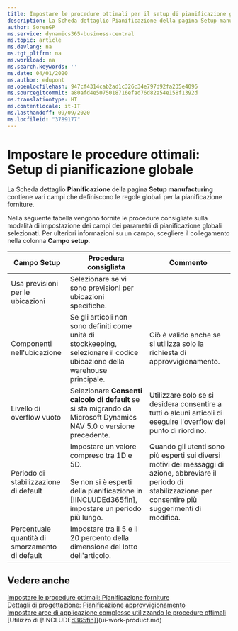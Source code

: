```yaml
---
title: Impostare le procedure ottimali per il setup di pianificazione globale | Microsoft Docs
description: La Scheda dettaglio Pianificazione della pagina Setup manufacturing contiene vari campi che definiscono le regole globali per la pianificazione forniture.
author: SorenGP
ms.service: dynamics365-business-central
ms.topic: article
ms.devlang: na
ms.tgt_pltfrm: na
ms.workload: na
ms.search.keywords: ''
ms.date: 04/01/2020
ms.author: edupont
ms.openlocfilehash: 947cf4314cab2ad1c326c34e797d92fa235e4096
ms.sourcegitcommit: a80afd4e5075018716efad76d82a54e158f1392d
ms.translationtype: HT
ms.contentlocale: it-IT
ms.lasthandoff: 09/09/2020
ms.locfileid: "3789177"
---
```

# <a name="setup-best-practices-global-planning-setup"></a>Impostare le procedure ottimali: Setup di pianificazione globale
La Scheda dettaglio **Pianificazione** della pagina **Setup manufacturing** contiene vari campi che definiscono le regole globali per la pianificazione forniture.  

 Nella seguente tabella vengono fornite le procedure consigliate sulla modalità di impostazione dei campi dei parametri di pianificazione globali selezionati. Per ulteriori informazioni su un campo, scegliere il collegamento nella colonna **Campo setup**.  

|Campo Setup|Procedura consigliata|Commento|  
|-----------------|-------------------|-------------|  
|Usa previsioni per le ubicazioni|Selezionare se vi sono previsioni per ubicazioni specifiche.||  
|Componenti nell'ubicazione|Se gli articoli non sono definiti come unità di stockkeeping, selezionare il codice ubicazione della warehouse principale.|Ciò è valido anche se si utilizza solo la richiesta di approvvigionamento.|  
|Livello di overflow vuoto|Selezionare **Consenti calcolo di default** se si sta migrando da Microsoft Dynamics NAV 5.0 o versione precedente.|Utilizzare solo se si desidera consentire a tutti o alcuni articoli di eseguire l'overflow del punto di riordino.|  
|Periodo di stabilizzazione di default|Impostare un valore compreso tra 1D e 5D.<br /><br /> Se non si è esperti della pianificazione in [!INCLUDE[d365fin](includes/d365fin_md.md)], impostare un periodo più lungo.|Quando gli utenti sono più esperti sui diversi motivi dei messaggi di azione, abbreviare il periodo di stabilizzazione per consentire più suggerimenti di modifica.|  
|Percentuale quantità di smorzamento di default|Impostare tra il 5 e il 20 percento della dimensione del lotto dell'articolo.||  

## <a name="see-also"></a>Vedere anche  
 [Impostare le procedure ottimali: Pianificazione forniture](setup-best-practices-supply-planning.md)   
 [Dettagli di progettazione: Pianificazione approvvigionamento](design-details-supply-planning.md)   
 [Impostare aree di applicazione complesse utilizzando le procedure ottimali](set-up-complex-application-areas-using-best-practices.md)  
 [Utilizzo di [!INCLUDE[d365fin](includes/d365fin_md.md)]](ui-work-product.md)
